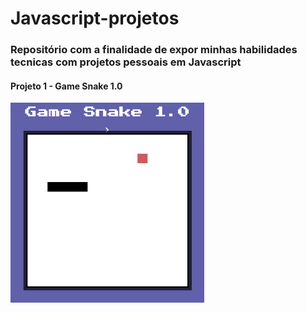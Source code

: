 # Javascript-projetos

### Repositório com a finalidade de expor minhas habilidades tecnicas com projetos pessoais em Javascript

#### Projeto 1 - Game Snake 1.0
<img src="https://raw.githubusercontent.com/luizpedros/Javascript-projetos/main/jogo-da-cobrinha/photoGameSnake.png" width="310px" height="320px"/>
